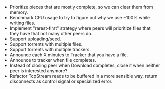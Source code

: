 * Prioritize pieces that are mostly complete, so we can clear them from memory.
* Benchmark CPU usage to try to figure out why we use ~100% while writing files.
* Implement "rarest-first" strategy where peers will prioritize files that they have that not many other peers do.
* Support uploading/seed.
* Support torrents with multiple files.
* Support torrents with multiple trackers.
* Announce each X minutes to Tracker that you have a file.
* Announce to tracker when file completes.
* Instead of closing peer when Download completes, close it when neither peer is interested anymore?
* Refactor TcpStream reads to be buffered in a more sensible way, return disconnects as control signal or specialized error.
